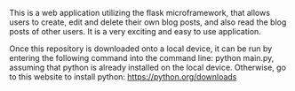 This is a web application utilizing the flask microframework, that allows users to create, edit and delete their own blog posts, and also read the blog posts of other users. It is a very exciting and easy to use application.

Once this repository is downloaded onto a local device, it can be run by entering the following command into the command line: python main.py, assuming that python is already installed on the local device. Otherwise, go to this website to install python: https://python.org/downloads
